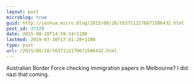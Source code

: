 ```yaml
---
layout: post
microblog: true
guid: http://joshua.micro.blog/2015/08/28/t637112176671506432.html
post_id: 37329
date: 2015-08-28T14:59:14+1100
lastmod: 2019-07-30T17:41:28+1100
type: post
url: /2015/08/28/t637112176671506432.html
---
```

Australian Border Force checking immigration papers in Melbourne? I did nazi that coming.
